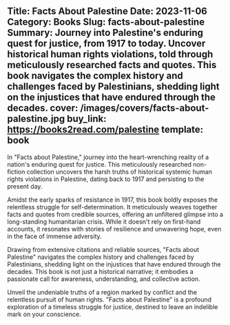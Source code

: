 Title: Facts About Palestine
Date: 2023-11-06
Category: Books
Slug: facts-about-palestine
Summary: Journey into Palestine's enduring quest for justice, from 1917 to today. Uncover historical human rights violations, told through meticulously researched facts and quotes. This book navigates the complex history and challenges faced by Palestinians, shedding light on the injustices that have endured through the decades.
cover: /images/covers/facts-about-palestine.jpg
buy_link: https://books2read.com/palestine
template: book
---

In "Facts about Palestine," journey into the heart-wrenching reality of a nation's enduring quest for justice. This meticulously researched non-fiction collection uncovers the harsh truths of historical systemic human rights violations in Palestine, dating back to 1917 and persisting to the present day.

Amidst the early sparks of resistance in 1917, this book boldly exposes the relentless struggle for self-determination. It meticulously weaves together facts and quotes from credible sources, offering an unfiltered glimpse into a long-standing humanitarian crisis. While it doesn't rely on first-hand accounts, it resonates with stories of resilience and unwavering hope, even in the face of immense adversity.

Drawing from extensive citations and reliable sources, "Facts about Palestine" navigates the complex history and challenges faced by Palestinians, shedding light on the injustices that have endured through the decades. This book is not just a historical narrative; it embodies a passionate call for awareness, understanding, and collective action.

Unveil the undeniable truths of a region marked by conflict and the relentless pursuit of human rights. "Facts about Palestine" is a profound exploration of a timeless struggle for justice, destined to leave an indelible mark on your conscience.